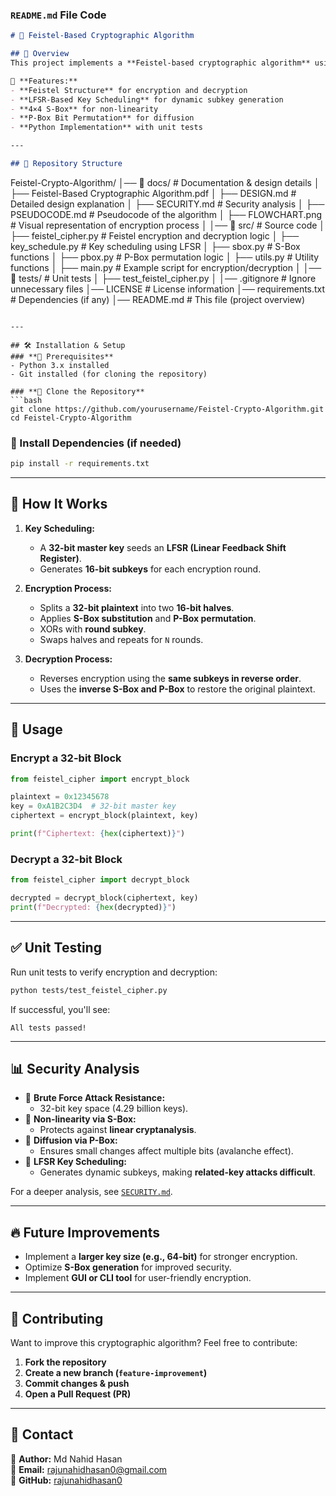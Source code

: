 ### **`README.md` File Code**
```md
# 🔐 Feistel-Based Cryptographic Algorithm

## 📌 Overview
This project implements a **Feistel-based cryptographic algorithm** using a **32-bit key**, **LFSR-based key scheduling**, **S-Box transformation**, and **P-Box permutation** for encryption and decryption. The algorithm follows a **Feistel network structure**, ensuring reversible encryption and decryption.

🚀 **Features:**
- **Feistel Structure** for encryption and decryption
- **LFSR-Based Key Scheduling** for dynamic subkey generation
- **4×4 S-Box** for non-linearity
- **P-Box Bit Permutation** for diffusion
- **Python Implementation** with unit tests

---

## 📁 Repository Structure
```
Feistel-Crypto-Algorithm/
│── 📂 docs/                # Documentation & design details
│   ├── Feistel-Based Cryptographic Algorithm.pdf
│   ├── DESIGN.md           # Detailed design explanation
│   ├── SECURITY.md         # Security analysis
│   ├── PSEUDOCODE.md       # Pseudocode of the algorithm
│   ├── FLOWCHART.png       # Visual representation of encryption process
│
│── 📂 src/                 # Source code
│   ├── feistel_cipher.py   # Feistel encryption and decryption logic
│   ├── key_schedule.py     # Key scheduling using LFSR
│   ├── sbox.py             # S-Box functions
│   ├── pbox.py             # P-Box permutation logic
│   ├── utils.py            # Utility functions
│   ├── main.py             # Example script for encryption/decryption
│
│── 📂 tests/               # Unit tests
│   ├── test_feistel_cipher.py
│
│── .gitignore              # Ignore unnecessary files
│── LICENSE                 # License information
│── requirements.txt        # Dependencies (if any)
│── README.md               # This file (project overview)
```

---

## 🛠 Installation & Setup
### **🔹 Prerequisites**
- Python 3.x installed
- Git installed (for cloning the repository)

### **🔹 Clone the Repository**
```bash
git clone https://github.com/yourusername/Feistel-Crypto-Algorithm.git
cd Feistel-Crypto-Algorithm
```

### **🔹 Install Dependencies (if needed)**
```bash
pip install -r requirements.txt
```

---

## 🔑 How It Works
1. **Key Scheduling:**
   - A **32-bit master key** seeds an **LFSR (Linear Feedback Shift Register)**.
   - Generates **16-bit subkeys** for each encryption round.

2. **Encryption Process:**
   - Splits a **32-bit plaintext** into two **16-bit halves**.
   - Applies **S-Box substitution** and **P-Box permutation**.
   - XORs with **round subkey**.
   - Swaps halves and repeats for `N` rounds.

3. **Decryption Process:**
   - Reverses encryption using the **same subkeys in reverse order**.
   - Uses the **inverse S-Box and P-Box** to restore the original plaintext.

---

## 🔄 Usage
### **Encrypt a 32-bit Block**
```python
from feistel_cipher import encrypt_block

plaintext = 0x12345678
key = 0xA1B2C3D4  # 32-bit master key
ciphertext = encrypt_block(plaintext, key)

print(f"Ciphertext: {hex(ciphertext)}")
```

### **Decrypt a 32-bit Block**
```python
from feistel_cipher import decrypt_block

decrypted = decrypt_block(ciphertext, key)
print(f"Decrypted: {hex(decrypted)}")
```

---

## ✅ Unit Testing
Run unit tests to verify encryption and decryption:
```bash
python tests/test_feistel_cipher.py
```
If successful, you'll see:
```
All tests passed!
```

---

## 📊 Security Analysis
- 🔹 **Brute Force Attack Resistance:**  
  - 32-bit key space (4.29 billion keys).
- 🔹 **Non-linearity via S-Box:**  
  - Protects against **linear cryptanalysis**.
- 🔹 **Diffusion via P-Box:**  
  - Ensures small changes affect multiple bits (avalanche effect).
- 🔹 **LFSR Key Scheduling:**  
  - Generates dynamic subkeys, making **related-key attacks difficult**.

For a deeper analysis, see [`SECURITY.md`](docs/SECURITY.md).

---

## 🔥 Future Improvements
- Implement a **larger key size (e.g., 64-bit)** for stronger encryption.
- Optimize **S-Box generation** for improved security.
- Implement **GUI or CLI tool** for user-friendly encryption.

---

## 🤝 Contributing
Want to improve this cryptographic algorithm? Feel free to contribute:
1. **Fork the repository**
2. **Create a new branch (`feature-improvement`)**
3. **Commit changes & push**
4. **Open a Pull Request (PR)**

---

## 📧 Contact
📌 **Author:** Md Nahid Hasan  
📌 **Email:** rajunahidhasan0@gmail.com  
📌 **GitHub:** [rajunahidhasan0](https://github.com/rajunahidhasan0)  
